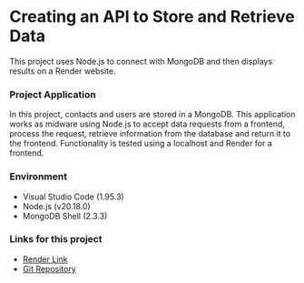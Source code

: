 # Creating an API to Store and Retrieve Data

This project uses Node.js to connect with MongoDB and then displays results on a Render website.

### Project Application

In this project, contacts and users are stored in a MongoDB. This application works as midware using Node.js to accept data requests from a frontend, process the request, retrieve information from the database and return it to the frontend. Functionality is tested using a localhost and Render for a frontend.

### Environment

- Visual Studio Code (1.95.3)
- Node.js (v20.18.0)
- MongoDB Shell (2.3.3)

### Links for this project

- [Render Link](https://project1-uxpv.onrender.com/)
- [Git Repository](https://github.com/deanabriggs/cse341-project1.git)
